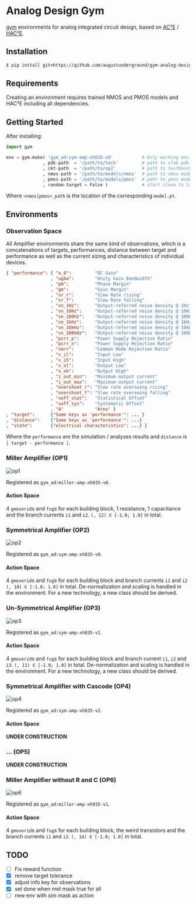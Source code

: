# Analog Design Gym

[gym](https://gym.openai.com/) environments for analog integrated circuit
design, based on [AC²E](https://github.com/mattschw/ace) /
[HAC²E](https://github.com/AugustUnderground/hace).

## Installation

```bash
$ pip install git+https://github.com/augustunderground/gym-analog-design.git
```

## Requirements

Creating an environment requires trained NMOS and PMOS models and HAC²E
including all dependencies.

## Getting Started

After installing:

```python
import gym

env = gym.make( 'gym_ad:sym-amp-xh035-v0'           # Only working env right now
              , pdk-path  = '/path/to/tech'         # path to xfab pdk
              , ckt-path  = '/path/to/op2'          # path to testbench
              , nmos-path = '/path/to/models/nmos'  # path to nmos model
              , pmos-path = '/path/to/models/pmos'  # paht to pmos model
              , random-target = False )             # start close to target
```

Where `<nmos|pmos>_path` is the location of the corresponding `model.pt`.

## Environments

### Observation Space

All Amplifier environments share the same kind of observations, which is a
concatenations of targets, performances, distance between target and
performance as well as the current sizing and characteristics of individual
devices.

```json
{ "performance": { "a_0":         "DC Gain"
                 , "ugbw":        "Unity Gain Bandwidth"
                 , "pm":          "Phase Margin"
                 , "gm":          "Gain Margin"
                 , "sr_r":        "Slew Rate rising"
                 , "sr_f":        "Slew Rate falling"
                 , "vn_1Hz":      "Output-referred noise density @ 1Hz"
                 , "vn_10Hz":     "Output-referred noise density @ 10Hz"
                 , "vn_100Hz":    "Output-referred noise density @ 100Hz"
                 , "vn_1kHz":     "Output-referred noise density @ 1kHz"
                 , "vn_10kHz":    "Output-referred noise density @ 10kHz"
                 , "vn_100kHz":   "Output-referred noise density @ 100kHz"
                 , "psrr_p":      "Power Supply Rejection Ratio"
                 , "psrr_n":      "Power Supply Rejection Ratio"
                 , "cmrr":        "Common Mode Rejection Ratio"
                 , "v_il":        "Input Low"
                 , "v_ih":        "Input High"
                 , "v_ol":        "Output Low"
                 , "v_oh":        "Output High"
                 , "i_out_min":   "Minimum output current"
                 , "i_out_max":   "Maximum output current"
                 , "overshoot_r": "Slew rate overswing rising"
                 , "overshoot_f": "Slew rate overswing falling"
                 , "voff_stat":   "Statistical Offset"
                 , "voff_sys":    "Systematic Offset"
                 , "A"            "Area" }
, "target":      {"Same keys as 'performance'": ... }
, "distance":    {"Same keys as 'performance'": ...}
, "state":       {"electrical characteristics": ...} }
```

Where the `performance` are the simulation / analyses results and `distance` is
`| target - performance |`.

### Miller Amplifier (OP1)

![op1](https://github.com/matthschw/ace/blob/main/figures/op1.png)

Registered as `gym_ad:miller-amp-xh035-v0`.

#### Action Space

4 `gmoverid`s and `fug`s for each building block, 1 resistance, 1 capacitance
and the branch currents `i1` and `i2`. 
`(, 12) ∈ [-1.0; 1.0]` in total.

### Symmetrical Amplifier (OP2)

![op2](https://github.com/matthschw/ace/blob/main/figures/op2.png)

Registered as `gym_ad:sym-amp-xh035-v0`.

#### Action Space

4 `gmoverid`s and `fug`s for each building block and branch currents `i1` and
`i2` `(, 10) ∈ [-1.0; 1.0]` in total. De-normalization and scaling is
handled in the environment. For a new technology, a new class should be
derived.

### Un-Symmetrical Amplifier (OP3)

![op3](https://github.com/matthschw/ace/blob/main/figures/op3.png)

Registered as `gym_ad:sym-amp-xh035-v1`.

#### Action Space

4 `gmoverid`s and `fug`s for each building block and branch current `i1`, `i2`
and `i3`. `(, 11) ∈ [-1.0; 1.0]` in total. De-normalization and scaling is
handled in the environment. For a new technology, a new class should be
derived.

### Symmetrical Amplifier with Cascode (OP4)

![op4](https://github.com/matthschw/ace/blob/main/figures/op4.png)

Registered as `gym_ad:sym-amp-xh035-v2`.

#### Action Space

**UNDER CONSTRUCTION**

### ... (OP5)

**UNDER CONSTRUCTION**

### Miller Amplifier without R and C (OP6)

![op6](https://github.com/matthschw/ace/blob/main/figures/op6.png)

Registered as `gym_ad:miller-amp-xh035-v1`.

#### Action Space

4 `gmoverid`s and `fug`s for each building block, the weird transistors
and the branch currents `i1` and `i2`. 
`(, 14) ∈ [-1.0; 1.0]` in total.

## TODO

- [ ] Fix reward function
- [X] remove target tolerance 
- [X] adjust info key for observations
- [X] set done when met mask true for all
- [ ] new env with sim mask as action
